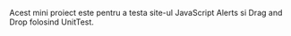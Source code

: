 Acest mini proiect este pentru a testa site-ul JavaScript Alerts si Drag and Drop folosind UnitTest.
